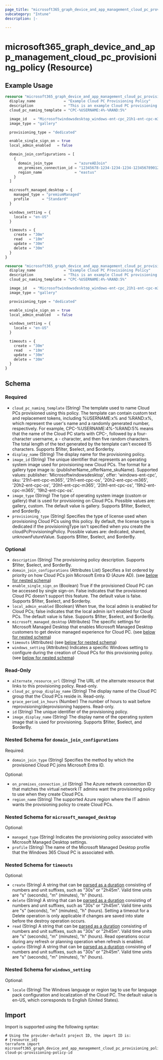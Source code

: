 ```yaml
---
page_title: "microsoft365_graph_device_and_app_management_cloud_pc_provisioning_policy Resource - terraform-provider-microsoft365"
subcategory: "Intune"
description: |-
  
---
```


# microsoft365_graph_device_and_app_management_cloud_pc_provisioning_policy (Resource)



## Example Usage

```terraform
resource "microsoft365_graph_device_and_app_management_cloud_pc_provisioning_policy" "example" {
  display_name             = "Example Cloud PC Provisioning Policy"
  description              = "This is an example Cloud PC provisioning policy"
  cloud_pc_naming_template = "CPC-%USERNAME:4%-%RAND:5%"

  image_id   = "Microsoftwindowsdesktop_windows-ent-cpc_21h1-ent-cpc-m365"
  image_type = "gallery"

  provisioning_type = "dedicated"

  enable_single_sign_on = true
  local_admin_enabled   = false

  domain_join_configurations = [
    {
      domain_join_type          = "azureADJoin"
      on_premises_connection_id = "12345678-1234-1234-1234-123456789012"
      region_name               = "eastus"
    }
  ]

  microsoft_managed_desktop = {
    managed_type = "premiumManaged"
    profile      = "Standard"
  }

  windows_setting = {
    locale = "en-US"
  }

  timeouts = {
    create = "30m"
    read   = "10m"
    update = "30m"
    delete = "30m"
  }
}

resource "microsoft365_graph_device_and_app_management_cloud_pc_provisioning_policy" "example" {
  display_name             = "Example Cloud PC Provisioning Policy"
  description              = "This is an example Cloud PC provisioning policy"
  cloud_pc_naming_template = "CPC-%USERNAME:4%-%RAND:5%"

  image_id   = "Microsoftwindowsdesktop_windows-ent-cpc_21h1-ent-cpc-m365"
  image_type = "gallery"

  provisioning_type = "dedicated"

  enable_single_sign_on = true
  local_admin_enabled   = false

  windows_setting = {
    locale = "en-US"
  }

  timeouts = {
    create = "30m"
    read   = "10m"
    update = "30m"
    delete = "30m"
  }
}
```

<!-- schema generated by tfplugindocs -->
## Schema

### Required

- `cloud_pc_naming_template` (String) The template used to name Cloud PCs provisioned using this policy. The template can contain custom text and replacement tokens, including %USERNAME:x% and %RAND:x%, which represent the user's name and a randomly generated number, respectively. For example, CPC-%USERNAME:4%-%RAND:5% means that the name of the Cloud PC starts with CPC-, followed by a four-character username, a - character, and then five random characters. The total length of the text generated by the template can't exceed 15 characters. Supports $filter, $select, and $orderby.
- `display_name` (String) The display name for the provisioning policy.
- `image_id` (String) The unique identifier that represents an operating system image used for provisioning new Cloud PCs. The format for a gallery type image is: {publisherName_offerName_skuName}. Supported values: publisher: 'Microsoftwindowsdesktop', offer: 'windows-ent-cpc', sku: '21h1-ent-cpc-m365', '21h1-ent-cpc-os', '20h2-ent-cpc-m365', '20h2-ent-cpc-os', '20h1-ent-cpc-m365', '20h1-ent-cpc-os', '19h2-ent-cpc-m365', '19h2-ent-cpc-os'.
- `image_type` (String) The type of operating system image (custom or gallery) that is used for provisioning on Cloud PCs. Possible values are: gallery, custom. The default value is gallery. Supports $filter, $select, and $orderBy.
- `provisioning_type` (String) Specifies the type of license used when provisioning Cloud PCs using this policy. By default, the license type is dedicated if the provisioningType isn't specified when you create the cloudPcProvisioningPolicy. Possible values are: dedicated, shared, unknownFutureValue. Supports $filter, $select, and $orderBy.

### Optional

- `description` (String) The provisioning policy description. Supports $filter, $select, and $orderBy.
- `domain_join_configurations` (Attributes List) Specifies a list ordered by priority on how Cloud PCs join Microsoft Entra ID (Azure AD). (see [below for nested schema](#nestedatt--domain_join_configurations))
- `enable_single_sign_on` (Boolean) True if the provisioned Cloud PC can be accessed by single sign-on. False indicates that the provisioned Cloud PC doesn't support this feature. The default value is false. Supports $filter, $select, and $orderby.
- `local_admin_enabled` (Boolean) When true, the local admin is enabled for Cloud PCs; false indicates that the local admin isn't enabled for Cloud PCs. The default value is false. Supports $filter, $select, and $orderBy.
- `microsoft_managed_desktop` (Attributes) The specific settings for Microsoft Managed Desktop that enables Microsoft Managed Desktop customers to get device managed experience for Cloud PC. (see [below for nested schema](#nestedatt--microsoft_managed_desktop))
- `timeouts` (Attributes) (see [below for nested schema](#nestedatt--timeouts))
- `windows_setting` (Attributes) Indicates a specific Windows setting to configure during the creation of Cloud PCs for this provisioning policy. (see [below for nested schema](#nestedatt--windows_setting))

### Read-Only

- `alternate_resource_url` (String) The URL of the alternate resource that links to this provisioning policy. Read-only.
- `cloud_pc_group_display_name` (String) The display name of the Cloud PC group that the Cloud PCs reside in. Read-only.
- `grace_period_in_hours` (Number) The number of hours to wait before reprovisioning/deprovisioning happens. Read-only.
- `id` (String) The unique identifier of the provisioning policy.
- `image_display_name` (String) The display name of the operating system image that is used for provisioning. Supports $filter, $select, and $orderBy.

<a id="nestedatt--domain_join_configurations"></a>
### Nested Schema for `domain_join_configurations`

Required:

- `domain_join_type` (String) Specifies the method by which the provisioned Cloud PC joins Microsoft Entra ID.

Optional:

- `on_premises_connection_id` (String) The Azure network connection ID that matches the virtual network IT admins want the provisioning policy to use when they create Cloud PCs.
- `region_name` (String) The supported Azure region where the IT admin wants the provisioning policy to create Cloud PCs.


<a id="nestedatt--microsoft_managed_desktop"></a>
### Nested Schema for `microsoft_managed_desktop`

Optional:

- `managed_type` (String) Indicates the provisioning policy associated with Microsoft Managed Desktop settings.
- `profile` (String) The name of the Microsoft Managed Desktop profile that the Windows 365 Cloud PC is associated with.


<a id="nestedatt--timeouts"></a>
### Nested Schema for `timeouts`

Optional:

- `create` (String) A string that can be [parsed as a duration](https://pkg.go.dev/time#ParseDuration) consisting of numbers and unit suffixes, such as "30s" or "2h45m". Valid time units are "s" (seconds), "m" (minutes), "h" (hours).
- `delete` (String) A string that can be [parsed as a duration](https://pkg.go.dev/time#ParseDuration) consisting of numbers and unit suffixes, such as "30s" or "2h45m". Valid time units are "s" (seconds), "m" (minutes), "h" (hours). Setting a timeout for a Delete operation is only applicable if changes are saved into state before the destroy operation occurs.
- `read` (String) A string that can be [parsed as a duration](https://pkg.go.dev/time#ParseDuration) consisting of numbers and unit suffixes, such as "30s" or "2h45m". Valid time units are "s" (seconds), "m" (minutes), "h" (hours). Read operations occur during any refresh or planning operation when refresh is enabled.
- `update` (String) A string that can be [parsed as a duration](https://pkg.go.dev/time#ParseDuration) consisting of numbers and unit suffixes, such as "30s" or "2h45m". Valid time units are "s" (seconds), "m" (minutes), "h" (hours).


<a id="nestedatt--windows_setting"></a>
### Nested Schema for `windows_setting`

Optional:

- `locale` (String) The Windows language or region tag to use for language pack configuration and localization of the Cloud PC. The default value is en-US, which corresponds to English (United States).

## Import

Import is supported using the following syntax:

```shell
# Using the provider-default project ID, the import ID is:
# {resource_id}
terraform import microsoft365_graph_device_and_app_management_cloud_pc_provisioning_policy.example cloud-pc-provisioning-policy-id
```